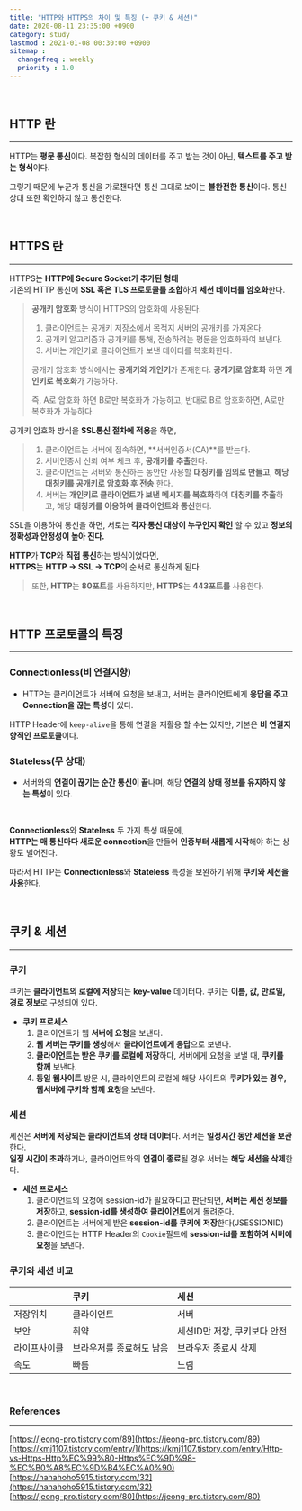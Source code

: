 ```yaml
---
title: "HTTP와 HTTPS의 차이 및 특징 (+ 쿠키 & 세션)"
date: 2020-08-11 23:35:00 +0900
category: study
lastmod : 2021-01-08 00:30:00 +0900
sitemap :
  changefreq : weekly
  priority : 1.0
---
```


<br>

## HTTP 란

---

HTTP는 **평문 통신**이다. 복잡한 형식의 데이터를 주고 받는 것이 아닌, **텍스트를 주고 받는 형식**이다.  
  
그렇기 때문에 누군가 통신을 가로챈다면 통신 그대로 보이는 **불완전한 통신**이다. 통신 상대 또한 확인하지 않고 통신한다.

<br>

## HTTPS 란

---

HTTPS는 **HTTP에 Secure Socket가 추가된 형태**  
기존의 HTTP 통신에 **SSL 혹은 TLS 프로토콜를 조합**하여 **세션 데이터를 암호화**한다.

> **공개키 암호화** 방식이 HTTPS의 암호화에 사용된다.
>
> 1. 클라이언트는 공개키 저장소에서 목적지 서버의 공개키를 가져온다.
> 2. 공개키 알고리즘과 공개키를 통해, 전송하려는 평문을 암호화하여 보낸다.  
> 3. 서버는 개인키로 클라이언트가 보낸 데이터를 복호화한다.  
>
> 공개키 암호화 방식에서는 **공개키와 개인키**가 존재한다. **공개키로 암호화** 하면 **개인키로 복호화**가 가능하다.  
>
> 즉, A로 암호화 하면 B로만 복호화가 가능하고, 반대로 B로 암호화하면, A로만 복호화가 가능하다.  
  
공개키 암호화 방식을 **SSL통신 절차에 적용**을 하면,

> 1. 클라이언트는 서버에 접속하면, **서버인증서(CA)**를 받는다.
> 2. 서버인증서 신뢰 여부 체크 후, **공개키를 추출**한다.
> 3. 클라이언트는 서버와 통신하는 동안만 사용할 **대칭키를 임의로 만들고**, **해당 대칭키를 공개키로 암호화 후 전송** 한다.
> 4. 서버는 **개인키로 클라이언트가 보낸 메시지를 복호화**하여 **대칭키를 추출**하고, 해당 **대칭키를 이용하여 클라이언트와 통신**한다.
  
SSL을 이용하여 통신을 하면, 서로는 **각자 통신 대상이 누구인지 확인** 할 수 있고 **정보의 정확성과 안정성이 높아 진다.**  
  
**HTTP**가 **TCP**와 **직접 통신**하는 방식이었다면,  
**HTTPS**는 **HTTP -> SSL -> TCP**의 순서로 통신하게 된다.  
> 또한, **HTTP**는 **80포트**를 사용하지만, **HTTPS**는 **443포트를** 사용한다.

<br>

## HTTP 프로토콜의 특징

---

### Connectionless(비 연결지향)

- HTTP는 클라이언트가 서버에 요청을 보내고, 서버는 클라이언트에게 **응답을 주고 Connection을 끊는 특성**이 있다.  
  
HTTP Header에 `keep-alive`을 통해 연결을 재활용 할 수는 있지만, 기본은 **비 연결지향적인 프로토콜**이다.

### Stateless(무 상태)

- 서버와의 **연결이 끊기는 순간 통신이 끝**나며, 해당 **연결의 상태 정보를 유지하지 않는 특성**이 있다.

<br>

**Connectionless**와 **Stateless** 두 가지 특성 때문에,  
**HTTP는 매 통신마다 새로운 connection**을 만들어 **인증부터 새롭게 시작**해야 하는 상황도 벌어진다.  

따라서 HTTP는 **Connectionless**와 **Stateless**  특성을 보완하기 위해 **쿠키와 세션을 사용**한다.

<br>

## 쿠키 & 세션

---

### 쿠키  

쿠키는 **클라이언트의 로컬에 저장**되는 **key-value** 데이터다. 쿠키는 **이름, 값, 만료일, 경로 정보**로 구성되어 있다.

- **쿠키 프로세스**
    1. 클라이언트가 웹 **서버에 요청**을 보낸다.
    2. **웹 서버는 쿠키를 생성**해서 **클라이언트에게 응답**으로 보낸다.
    3. **클라이언트는 받은 쿠키를 로컬에 저장**하다, 서버에게 요청을 보낼 때, **쿠키를 함께** 보낸다.
    4. **동일 웹사이트** 방문 시, 클라이언트의 로컬에 해당 사이트의 **쿠키가 있는 경우, 웹서버에 쿠키와 함께 요청**을 보낸다.

### 세션

세션은 **서버에 저장되는 클라이언트의 상태 데이터**다. 서버는 **일정시간 동안 세션을 보관**한다.  
**일정 시간이 초과**하거나, 클라이언트와의 **연결이 종료**될 경우 서버는 **해당 세션을 삭제**한다.

- **세션 프로세스**
    1. 클라이언트의 요청에 session-id가 필요하다고 판단되면, **서버는 세션 정보를 저장**하고, **session-id를 생성하여 클라이언트**에게 돌려준다.
    2. 클라이언트는 서버에게 받은 **session-id를 쿠키에 저장**한다(JSESSIONID)
    3. 클라이언트는 HTTP Header의 `Cookie`필드에 **session-id를 포함하여 서버에 요청**을 보낸다.

### 쿠키와 세션 비교

| |쿠키|세션|
|:---|:---|:---|
|저장위치|클라이언트|서버|
|보안 |취약|세션ID만 저장, 쿠키보다 안전|
|라이프사이클|브라우저를 종료해도 남음|브라우저 종료시 삭제|
|속도|빠름|느림|

<br>

### References

---

[https://jeong-pro.tistory.com/89](https://jeong-pro.tistory.com/89)  
[https://kmj1107.tistory.com/entry/](https://kmj1107.tistory.com/entry/Http-vs-Https-Http%EC%99%80-Https%EC%9D%98-%EC%B0%A8%EC%9D%B4%EC%A0%90)  
[https://hahahoho5915.tistory.com/32](https://hahahoho5915.tistory.com/32)  
[https://jeong-pro.tistory.com/80](https://jeong-pro.tistory.com/80)  